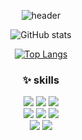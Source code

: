 
<div align="center">
  
![header](https://capsule-render.vercel.app/api?type=waving&color=auto&height=250&section=header&text=우하하%20&fontSize=50)


![GitHub stats](https://github-readme-stats.vercel.app/api?username=KangYoonjoo&show_icons=true&theme=tokyonight)

  [![Top Langs](https://github-readme-stats.vercel.app/api/top-langs/?username=KangYoonjoo&size_weight=0.5&count_weight=0.5)](https://github.com/anuraghazra/github-readme-stats)
  
  ### ✨ skills
<span>
<img src="https://img.shields.io/badge/javascript-%23F7DF1E.svg?&style=for-the-badge&logo=javascript&logoColor=black" />
</span>

<img src="https://img.shields.io/badge/react-%2361DAFB.svg?&style=for-the-badge&logo=react&logoColor=black" />
<img src="https://img.shields.io/badge/vue.js-%234FC08D.svg?&style=for-the-badge&logo=vue.js&logoColor=white" />
<br/>
  
<img src="https://img.shields.io/badge/java-%23007396.svg?&style=for-the-badge&logo=java&logoColor=white" />	
<img src="https://img.shields.io/badge/python-%233776AB.svg?&style=for-the-badge&logo=python&logoColor=white" />
<img src="https://img.shields.io/badge/mysql-%234479A1.svg?&style=for-the-badge&logo=mysql&logoColor=white" />
  <br/>
  
<img src="https://img.shields.io/badge/jira-%230052CC.svg?&style=for-the-badge&logo=jira&logoColor=white" />

<img src="https://img.shields.io/badge/figma-%23F24E1E.svg?&style=for-the-badge&logo=figma&logoColor=white" />
